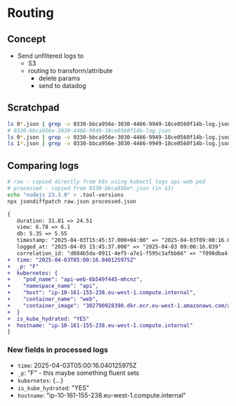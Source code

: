 # Routing

## Concept

- Send unfiltered logs to
   - S3
   - routing to transform/attribute
      - delete params
      - send to datadog


## Scratchpad

```sh
ls 0*.json | grep -v 0330-bbca956e-3030-4466-9949-18ce0560f14b-log.json
# 0330-bbca956e-3030-4466-9949-18ce0560f14b-log.json
ls 0*.json | grep -v 0330-bbca956e-3030-4466-9949-18ce0560f14b-log.json | xargs -I {} mv {} delete/
ls 1*.json | grep -v 0330-bbca956e-3030-4466-9949-18ce0560f14b-log.json | xargs -I {} mv {} delete/
```

## Comparing logs

```sh
# raw - copied directly from k8s using kubectl logs api-web pod
# processed - copied from 0330-bbca956e*.json (in S3)
echo "nodejs 23.3.0" > .tool-versions
npx jsondiffpatch raw.json processed.json
```

```diff
{
   duration: 31.81 => 24.51
   view: 6.78 => 6.1
   db: 5.35 => 5.55
   timestamp: "2025-04-03T15:45:37.000+04:00" => "2025-04-03T09:00:16.039+04:00"
   logged_at: "2025-04-03 15:45:37.000" => "2025-04-03 09:00:16.039"
   correlation_id: "d084b5da-0911-4ef5-a7e1-f595c3afbb66" => "f098dba4-2cff-4e45-95af-41046675fb8b"
+  time: "2025-04-03T05:00:16.040125975Z"
+  _p: "F"
+  kubernetes: {
+    "pod_name": "api-web-6b549f445-mhcnz",
+    "namespace_name": "api",
+    "host": "ip-10-161-155-238.eu-west-1.compute.internal",
+    "container_name": "web",
+    "container_image": "302790928390.dkr.ecr.eu-west-1.amazonaws.com/api:2025-04-02-c46872b-14223878625"
+  }
+  is_kube_hydrated: "YES"
+  hostname: "ip-10-161-155-238.eu-west-1.compute.internal"
}
```

### New fields in processed logs

- `time`: 2025-04-03T05:00:16.040125975Z
- `_p`: "F" - this maybe something fluent sets
- `kubernetes`: {...}
- `is_kube_hydrated`: "YES"
- `hostname`: "ip-10-161-155-238.eu-west-1.compute.internal"
